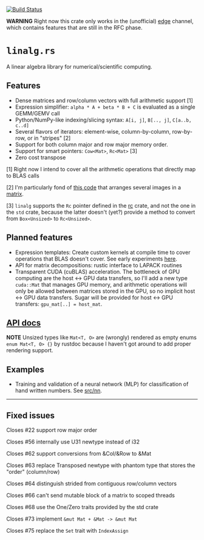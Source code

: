 [![Build Status][status]](https://travis-ci.org/japaric/linalg.rs)

[status]: https://travis-ci.org/japaric/linalg.rs.svg?branch=ng

**WARNING** Right now this crate only works in the (unofficial) [edge] channel, which contains
features that are still in the RFC phase.

[edge]: https://github.com/japaric/rusty-edge

# `linalg.rs`

A linear algebra library for numerical/scientific computing.

## Features

- Dense matrices and row/column vectors with full arithmetic support [1]
- Expression simplifier: `alpha * A + beta * B + C` is evaluated as a single GEMM/GEMV call
- Python/NumPy-like indexing/slicing syntax: `A[i, j]`, `B[.., j]`, `C[a..b, c..d]`
- Several flavors of iterators: element-wise, column-by-column, row-by-row, or in "stripes" [2]
- Support for both column major and row major memory order.
- Support for smart pointers: `Cow<Mat>`, `Rc<Mat>` [3]
- Zero cost transpose

[1] Right now I intend to cover all the arithmetic operations that directly map to BLAS calls

[2] I'm particularly fond of [this code] that arranges several images in a [matrix].

[3] `linalg` supports the `Rc` pointer defined in the [rc] crate, and not the one in the `std`
crate, because the latter doesn't (yet?) provide a method to convert from `Box<Unsized>` to
`Rc<Unsized>`.

[this code]: https://github.com/japaric/linalg.rs/blob/ng/src/nn/images.rs#L128-134
[matrix]: https://github.com/japaric/linalg.rs/blob/ng/src/nn/training_set.png
[rc]: https://github.com/japaric/rc.rs

## Planned features

- Expression templates: Create custom kernels at compile time to cover operations that BLAS doesn't
  cover. See early experiments [here].
- API for matrix decompositions: rustic interface to LAPACK routines
- Transparent CUDA (cuBLAS) acceleration. The bottleneck of GPU computing are the host <-> GPU
  data transfers, so I'll add a new type `cuda::Mat` that manages GPU memory, and arithmetic
  operations will only be allowed between matrices stored in the GPU, so no implicit host <-> GPU
  data transfers. Sugar will be provided for host <-> GPU transfers: `gpu_mat[..] = host_mat`.

[here]: https://github.com/japaric/et.rs

## [API docs]

[API docs]: http://japaric.github.io/linalg.rs/linalg/

**NOTE** Unsized types like `Mat<T, O>` are (wrongly) rendered as empty enums `enum Mat<T, O> {}` by
rustdoc because I haven't got around to add proper rendering support.

## Examples

- Training and validation of a neural network (MLP) for classification of hand written numbers. See
  [src/nn].

[src/nn]: https://github.com/japaric/linalg.rs/blob/ng/src/nn/README.md

---

## Fixed issues

Closes #22 support row major order

Closes #56 internally use U31 newtype instead of i32

Closes #62 support conversions from &Col/&Row to &Mat

Closes #63 replace Transposed newtype with phantom type that stores the "order" (column/row)

Closes #64 distinguish strided from contiguous row/column vectors

Closes #66 can't send mutable block of a matrix to scoped threads

Closes #68 use the One/Zero traits provided by the std crate

Closes #73 implement `&mut Mat + &Mat -> &mut Mat`

Closes #75 replace the `Set` trait with `IndexAssign`
